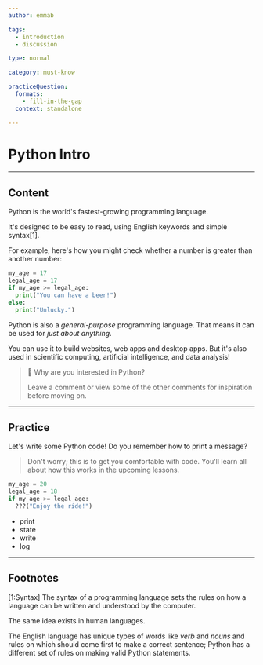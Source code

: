 ```yaml
---
author: emmab

tags:
  - introduction
  - discussion

type: normal

category: must-know

practiceQuestion:
  formats:
    - fill-in-the-gap
  context: standalone

---
```


# Python Intro


---

## Content


Python is the world's fastest-growing programming language.

It's designed to be easy to read, using English keywords and simple syntax[1].

For example, here's how you might check whether a number is greater than another number:

```python
my_age = 17
legal_age = 17
if my_age >= legal_age:
  print("You can have a beer!")
else:
  print("Unlucky.")
```


Python is also a *general-purpose* programming language. That means it can be used for *just about anything*. 

You can use it to build websites, web apps and desktop apps. But it's also used in scientific computing, artificial intelligence, and data analysis!

> 💬 Why are you interested in Python?
>
> Leave a comment or view some of the other comments for inspiration before moving on.

---

## Practice

Let's write some Python code! Do you remember how to print a message?

> Don't worry; this is to get you comfortable with code. 
> You'll learn all about how this works in the upcoming lessons.

```python
my_age = 20
legal_age = 18
if my_age >= legal_age:
  ???("Enjoy the ride!")
```

- print
- state
- write
- log

---

## Footnotes

[1:Syntax]
The syntax of a programming language sets the rules on how a language can be written and understood by the computer.

The same idea exists in human languages. 

The English language has unique types of words like *verb* and *nouns* and rules on which should come first to make a correct sentence; Python has a different set of rules on making valid Python statements.
